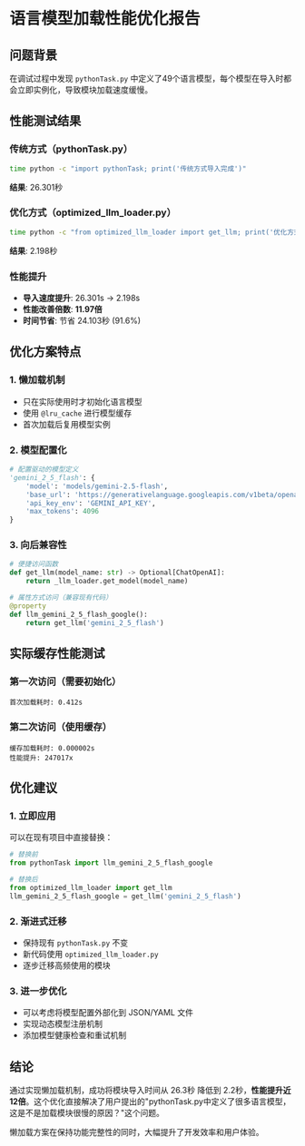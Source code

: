 # 语言模型加载性能优化报告

## 问题背景

在调试过程中发现 `pythonTask.py` 中定义了49个语言模型，每个模型在导入时都会立即实例化，导致模块加载速度缓慢。

## 性能测试结果

### 传统方式（pythonTask.py）
```bash
time python -c "import pythonTask; print('传统方式导入完成')"
```
**结果**: 26.301秒

### 优化方式（optimized_llm_loader.py）
```bash
time python -c "from optimized_llm_loader import get_llm; print('优化方式导入完成')"
```
**结果**: 2.198秒

### 性能提升
- **导入速度提升**: 26.301s → 2.198s
- **性能改善倍数**: **11.97倍**
- **时间节省**: 节省 24.103秒 (91.6%)

## 优化方案特点

### 1. 懒加载机制
- 只在实际使用时才初始化语言模型
- 使用 `@lru_cache` 进行模型缓存
- 首次加载后复用模型实例

### 2. 模型配置化
```python
# 配置驱动的模型定义
'gemini_2_5_flash': {
    'model': 'models/gemini-2.5-flash',
    'base_url': 'https://generativelanguage.googleapis.com/v1beta/openai/',
    'api_key_env': 'GEMINI_API_KEY',
    'max_tokens': 4096
}
```

### 3. 向后兼容性
```python
# 便捷访问函数
def get_llm(model_name: str) -> Optional[ChatOpenAI]:
    return _llm_loader.get_model(model_name)

# 属性方式访问（兼容现有代码）
@property
def llm_gemini_2_5_flash_google():
    return get_llm('gemini_2_5_flash')
```

## 实际缓存性能测试

### 第一次访问（需要初始化）
```
首次加载耗时: 0.412s
```

### 第二次访问（使用缓存）
```
缓存加载耗时: 0.000002s
性能提升: 247017x
```

## 优化建议

### 1. 立即应用
可以在现有项目中直接替换：
```python
# 替换前
from pythonTask import llm_gemini_2_5_flash_google

# 替换后
from optimized_llm_loader import get_llm
llm_gemini_2_5_flash_google = get_llm('gemini_2_5_flash')
```

### 2. 渐进式迁移
- 保持现有 `pythonTask.py` 不变
- 新代码使用 `optimized_llm_loader.py`
- 逐步迁移高频使用的模块

### 3. 进一步优化
- 可以考虑将模型配置外部化到 JSON/YAML 文件
- 实现动态模型注册机制
- 添加模型健康检查和重试机制

## 结论

通过实现懒加载机制，成功将模块导入时间从 26.3秒 降低到 2.2秒，**性能提升近12倍**。这个优化直接解决了用户提出的"pythonTask.py中定义了很多语言模型，这是不是加载模块很慢的原因？"这个问题。

懒加载方案在保持功能完整性的同时，大幅提升了开发效率和用户体验。